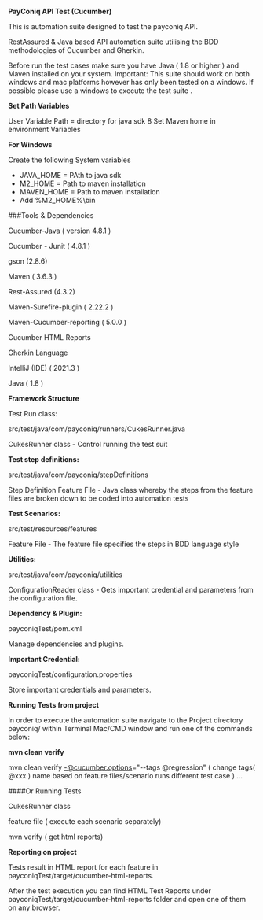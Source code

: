 **PayConiq  API Test (Cucumber)**

This is automation suite designed to test the payconiq  API.

RestAssured & Java based API automation suite utilising the BDD methodologies of Cucumber and Gherkin.

Before run the test cases make sure you have Java ( 1.8 or higher ) and Maven installed on your system.
Important: This suite should work on both windows and mac platforms however has only been tested on a windows.
If possible please use a windows to execute the test suite .



**Set Path Variables**

User Variable Path = directory for java sdk 8 Set Maven home in environment Variables

**For Windows**

Create the following System variables

- JAVA_HOME = PAth to java sdk
- M2_HOME = Path to maven installation
- MAVEN_HOME = Path to maven installation
- Add %M2_HOME%\bin


###Tools & Dependencies

Cucumber-Java ( version 4.8.1 )

Cucumber - Junit ( 4.8.1 )

gson (2.8.6)

Maven ( 3.6.3 )

Rest-Assured (4.3.2)

Maven-Surefire-plugin ( 2.22.2 )

Maven-Cucumber-reporting ( 5.0.0 )

Cucumber HTML Reports

Gherkin Language

IntelliJ (IDE) ( 2021.3 )

Java ( 1.8 )

**Framework Structure**

Test Run class:

src/test/java/com/payconiq/runners/CukesRunner.java

CukesRunner class - Control running the test suit

**Test step definitions:**

src/test/java/com/payconiq/stepDefinitions

Step Definition Feature File - Java class whereby the steps from the feature files are broken down to be coded into automation tests


**Test Scenarios:**

src/test/resources/features

Feature File - The feature file specifies the steps in BDD language style

**Utilities:**

src/test/java/com/payconiq/utilities

ConfigurationReader class - Gets important credential and parameters from the configuration file.


**Dependency & Plugin:**

payconiqTest/pom.xml

Manage dependencies and plugins.

**Important Credential:**

payconiqTest/configuration.properties

Store important credentials and parameters.

**Running Tests from project**

In order to execute the automation suite navigate to the Project directory payconiq/ within Terminal Mac/CMD window and run one of the commands below:

**mvn clean verify**

mvn clean verify -@cucumber.options="--tags @regression" ( change tags( @xxx ) name based on feature files/scenario runs different test case )   ...

####Or Running Tests

CukesRunner class

feature file ( execute each scenario separately)

mvn verify ( get html reports)

**Reporting on project**

Tests result in HTML report for each feature in payconiqTest/target/cucumber-html-reports.

After the test execution you can find HTML Test Reports under payconiqTest/target/cucumber-html-reports folder and open one of them on any browser.